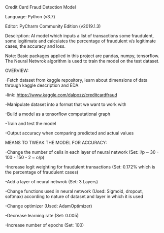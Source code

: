 Credit Card Fraud Detection Model

Language: Python (v3.7)

Editor: PyCharm Community Edition (v2019.1.3)

Descirption: AI model which inputs a list of transactions some fraudulent, some legitimate 
and calculates the percentage of fraudulent v/s legitimate cases, the accuracy and loss.

Note:
Basic packages applied in this project are pandas, numpy, tensorflow. The Neural Netwrok algorithm is used to train
the model on the test dataset.

OVERVIEW:

-Fetch dataset from kaggle repository, learn about dimensions of data through kaggle description and EDA

-link: https://www.kaggle.com/dalpozz/creditcardfraud

-Manipulate dataset into a format that we want to work with

-Build a model as a tensorflow computational graph

-Train and test the model

-Output accuracy when comparing predicted and actual values

MEANS TO TWEAK THE MODEL FOR ACCURACY:

-Change the number of cells in each layer of neural network (Set: i/p ~ 30 - 100 - 150 - 2 ~ o/p)

-Increase logit weighting for fraudulent transactions (Set: 0.172% which is the percentage of fraudulent cases)

-Add a layer of neural netwrok (Set: 3 Layers)

-Change functions used in neural network (Used: Sigmoid, dropout, softmax) according to nature of dataset and layer
 in which it is used

-Change optimizer (Used: AdamOptimizer)

-Decrease learning rate (Set: 0.005)

-Increase number of epochs (Set: 100)

